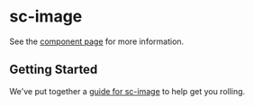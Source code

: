 sc-image
================

See the [component page](http://streamcards.github.io/sc-image) for more information.

## Getting Started

We've put together a [guide for sc-image](http://www.polymer-project.org/docs/start/reusableelements.html) to help get you rolling.
